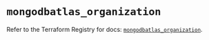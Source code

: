 # `mongodbatlas_organization`

Refer to the Terraform Registry for docs: [`mongodbatlas_organization`](https://registry.terraform.io/providers/mongodb/mongodbatlas/1.33.0/docs/resources/organization).
